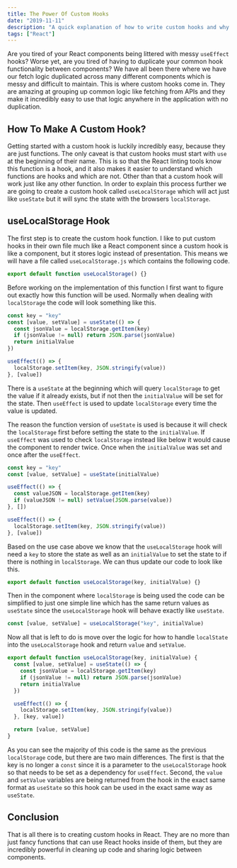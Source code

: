 ```yaml
---
title: The Power Of Custom Hooks
date: "2019-11-11"
description: "A quick explanation of how to write custom hooks and why they are so useful."
tags: ["React"]
---
```


Are you tired of your React components being littered with messy `useEffect` hooks? Worse yet, are you tired of having to duplicate your common hook functionality between components? We have all been there where we have our fetch logic duplicated across many different components which is messy and difficult to maintain. This is where custom hooks come in. They are amazing at grouping up common logic like fetching from APIs and they make it incredibly easy to use that logic anywhere in the application with no duplication.

## How To Make A Custom Hook?

Getting started with a custom hook is luckily incredibly easy, because they are just functions. The only caveat is that custom hooks must start with `use` at the beginning of their name. This is so that the React linting tools know this function is a hook, and it also makes it easier to understand which functions are hooks and which are not. Other than that a custom hook will work just like any other function. In order to explain this process further we are going to create a custom hook called `useLocalStorage` which will act just like `useState` but it will sync the state with the browsers `localStorage`.

## useLocalStorage Hook

The first step is to create the custom hook function. I like to put custom hooks in their own file much like a React component since a custom hook is like a component, but it stores logic instead of presentation. This means we will have a file called `useLocalStorage.js` which contains the following code.

```javascript
export default function useLocalStorage() {}
```

Before working on the implementation of this function I first want to figure out exactly how this function will be used. Normally when dealing with `localStorage` the code will look something like this.

```javascript
const key = "key"
const [value, setValue] = useState(() => {
  const jsonValue = localStorage.getItem(key)
  if (jsonValue != null) return JSON.parse(jsonValue)
  return initialValue
})

useEffect(() => {
  localStorage.setItem(key, JSON.stringify(value))
}, [value])
```

There is a `useState` at the beginning which will query `localStorage` to get the value if it already exists, but if not then the `initialValue` will be set for the state. Then `useEffect` is used to update `localStorage` every time the value is updated.

The reason the function version of `useState` is used is because it will check the `localStorage` first before setting the state to the `initialValue`. If `useEffect` was used to check `localStorage` instead like below it would cause the component to render twice. Once when the `initialValue` was set and once after the `useEffect`.

```javascript
const key = "key"
const [value, setValue] = useState(initialValue)

useEffect(() => {
  const valueJSON = localStorage.getItem(key)
  if (valueJSON != null) setValue(JSON.parse(value))
}, [])

useEffect(() => {
  localStorage.setItem(key, JSON.stringify(value))
}, [value])
```

Based on the use case above we know that the `useLocalStorage` hook will need a `key` to store the state as well as an `initialValue` to set the state to if there is nothing in `localStorage`. We can thus update our code to look like this.

```javascript
export default function useLocalStorage(key, initialValue) {}
```

Then in the component where `localStorage` is being used the code can be simplified to just one simple line which has the same return values as `useState` since the `useLocalStorage` hook will behave exactly like `useState`.

```javascript
const [value, setValue] = useLocalStorage("key", initialValue)
```

Now all that is left to do is move over the logic for how to handle `localState` into the `useLocalStorage` hook and return `value` and `setValue`.

```javascript {10,12}
export default function useLocalStorage(key, initialValue) {
  const [value, setValue] = useState(() => {
    const jsonValue = localStorage.getItem(key)
    if (jsonValue != null) return JSON.parse(jsonValue)
    return initialValue
  })

  useEffect(() => {
    localStorage.setItem(key, JSON.stringify(value))
  }, [key, value])

  return [value, setValue]
}
```

As you can see the majority of this code is the same as the previous `localStorage` code, but there are two main differences. The first is that the key is no longer a `const` since it is a parameter to the `useLocalStorage` hook so that needs to be set as a dependency for `useEffect`. Second, the `value` and `setValue` variables are being returned from the hook in the exact same format as `useState` so this hook can be used in the exact same way as `useState`.

## Conclusion

That is all there is to creating custom hooks in React. They are no more than just fancy functions that can use React hooks inside of them, but they are incredibly powerful in cleaning up code and sharing logic between components.
